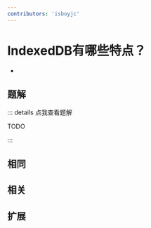 ```yaml
---
contributors: 'isboyjc'
---
```


# IndexedDB有哪些特点？

- 



## 题解

::: details 点我查看题解

  TODO

:::



## 相同


## 相关


## 扩展

